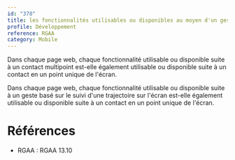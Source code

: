 ```yaml
---
id: "378"
title: les fonctionnalités utilisables ou disponibles au moyen d'un geste complexe sont également disponibles au moyen d'un geste simple.
profile: Développement
reference: RGAA
category: Mobile
---
```


Dans chaque page web, chaque fonctionnalité utilisable ou disponible suite à un contact multipoint est-elle également utilisable ou disponible suite à un contact en un point unique de l'écran.

Dans chaque page web, chaque fonctionnalité utilisable ou disponible suite à un geste basé sur le suivi d'une trajectoire sur l'écran est-elle également utilisable ou disponible suite à un contact en un point unique de l'écran.


# Références

*   RGAA : RGAA 13.10
